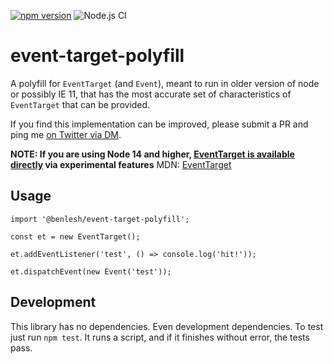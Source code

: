 [![npm version](https://badge.fury.io/js/event-target-polyfill.svg)](https://badge.fury.io/js/event-target-polyfill)
![Node.js CI](https://github.com/benlesh/event-target-polyfill/workflows/Node.js%20CI/badge.svg)

# event-target-polyfill

A polyfill for `EventTarget` (and `Event`), meant to run in older version of node or possibly IE 11, that has the most accurate set of characteristics of `EventTarget` that can be provided.

If you find this implementation can be improved, please submit a PR and ping me [on Twitter via DM](https://twitter.com/benlesh).

**NOTE: If you are using Node 14 and higher, [EventTarget is available directly](https://nodejs.org/api/events.html#events_eventtarget_and_event_api) via experimental features**
MDN: [EventTarget](https://developer.mozilla.org/en-US/docs/Web/API/EventTarget)

## Usage

```
import '@benlesh/event-target-polyfill';

const et = new EventTarget();

et.addEventListener('test', () => console.log('hit!'));

et.dispatchEvent(new Event('test'));
```

## Development

This library has no dependencies. Even development dependencies. To test just run `npm test`. It runs a script, and if it finishes without error, the tests pass.

